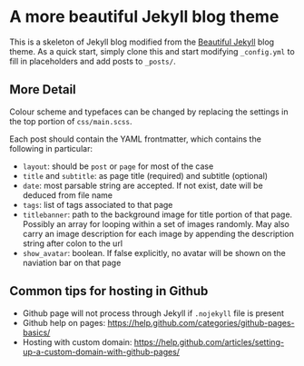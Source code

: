 A more beautiful Jekyll blog theme
==================================

This is a skeleton of Jekyll blog modified from the
[Beautiful Jekyll](https://github.com/daattali/beautiful-jekyll)
blog theme. As a quick start, simply clone this and start modifying
`_config.yml` to fill in placeholders and add posts to `_posts/`.


## More Detail

Colour scheme and typefaces can be changed by replacing the settings in the
top portion of `css/main.scss`.

Each post should contain the YAML frontmatter, which contains the following in particular:

- `layout`: should be `post` or `page` for most of the case
- `title` and `subtitle`: as page title (required) and subtitle (optional)
- `date`: most parsable string are accepted. If not exist, date will be
  deduced from file name
- `tags`: list of tags associated to that page
- `titlebanner`: path to the background image for title portion of that page.
  Possibly an array for looping within a set of images randomly. May also
  carry an image description for each image by appending the description
  string after colon to the url
- `show_avatar`: boolean. If false explicitly, no avatar will be shown on the
  naviation bar on that page

## Common tips for hosting in Github

* Github page will not process through Jekyll if `.nojekyll` file is present
* Github help on pages: https://help.github.com/categories/github-pages-basics/
* Hosting with custom domain: https://help.github.com/articles/setting-up-a-custom-domain-with-github-pages/

